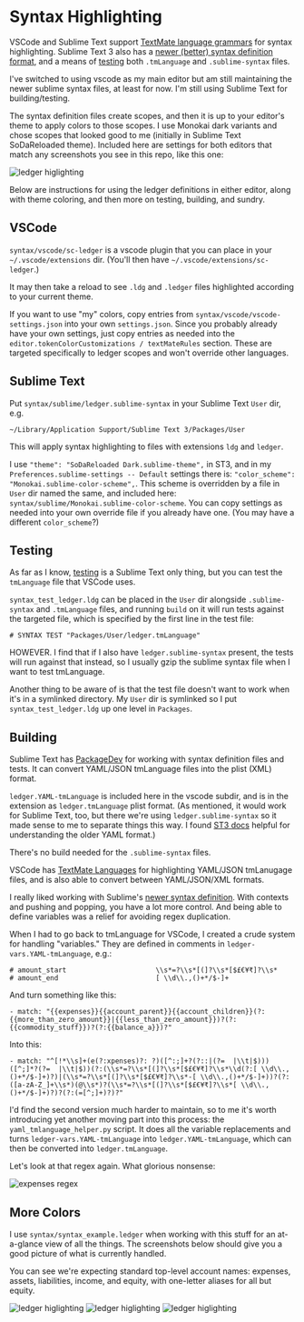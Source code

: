 # Syntax Highlighting

VSCode and Sublime Text support [TextMate language grammars][1] for
syntax highlighting. Sublime Text 3 also has a [newer (better) syntax
definition format][2], and a means of [testing][3] both `.tmLanguage`
and `.sublime-syntax` files.

I've switched to using vscode as my main editor but am still maintaining
the newer sublime syntax files, at least for now. I'm still using
Sublime Text for building/testing.

The syntax definition files create scopes, and then it is up to your
editor's theme to apply colors to those scopes. I use Monokai dark
variants and chose scopes that looked good to me (initially in Sublime
Text SoDaReloaded theme). Included here are settings for both editors
that match any screenshots you see in this repo, like this one:

![ledger higlighting](../docs/images/ledger-syntax-highlighting-0.png)

Below are instructions for using the ledger definitions in either
editor, along with theme coloring, and then more on testing, building,
and sundry.

## VSCode

`syntax/vscode/sc-ledger` is a vscode plugin that you can place in your
`~/.vscode/extensions` dir. (You'll then have
`~/.vscode/extensions/sc-ledger`.)

It may then take a reload to see `.ldg` and `.ledger` files highlighted
according to your current theme.

If you want to use "my" colors, copy entries from
`syntax/vscode/vscode-settings.json` into your own `settings.json`.
Since you probably already have your own settings, just copy entries as
needed into the `editor.tokenColorCustomizations / textMateRules`
section. These are targeted specifically to ledger scopes and won't
override other languages.

## Sublime Text

Put `syntax/sublime/ledger.sublime-syntax` in your Sublime Text `User`
dir, e.g.

    ~/Library/Application Support/Sublime Text 3/Packages/User

This will apply syntax highlighting to files with extensions `ldg` and
`ledger`.

I use `"theme": "SoDaReloaded Dark.sublime-theme",` in ST3, and in my
`Preferences.sublime-settings -- Default` settings there is:
`"color_scheme": "Monokai.sublime-color-scheme",`. This scheme is
overridden by a file in `User` dir named the same, and included here:
`syntax/sublime/Monokai.sublime-color-scheme`. You can copy settings as
needed into your own override file if you already have one. (You may
have a different `color_scheme`?)

## Testing

As far as I know, [testing][3] is a Sublime Text only thing, but you can
test the `tmLanguage` file that VSCode uses.

`syntax_test_ledger.ldg` can be placed in the `User` dir alongside
`.sublime-syntax` and `.tmLanguage` files, and running `build` on it
will run tests against the targeted file, which is specified by the
first line in the test file:

    # SYNTAX TEST "Packages/User/ledger.tmLanguage"

HOWEVER. I find that if I also have `ledger.sublime-syntax` present, the
tests will run against that instead, so I usually gzip the sublime
syntax file when I want to test tmLanguage.

Another thing to be aware of is that the test file doesn't want to work
when it's in a symlinked directory. My `User` dir is symlinked so I put
`syntax_test_ledger.ldg` up one level in `Packages`.

## Building

Sublime Text has [PackageDev][4] for working with syntax definition
files and tests. It can convert YAML/JSON tmLanguage files into the
plist (XML) format.

`ledger.YAML-tmLanguage` is included here in the vscode subdir, and is
in the extension as `ledger.tmLanguage` plist format. (As mentioned, it
would work for Sublime Text, too, but there we're using
`ledger.sublime-syntax` so it made sense to me to separate things this
way. I found [ST3 docs][4] helpful for understanding the older YAML
format.)

There's no build needed for the `.sublime-syntax` files.

VSCode has [TextMate Languages][6] for highlighting YAML/JSON tmLanugage
files, and is also able to convert between YAML/JSON/XML formats.

I really liked working with Sublime's [newer syntax definition][2]. With
contexts and pushing and popping, you have a lot more control. And being
able to define variables was a relief for avoiding regex duplication.

When I had to go back to tmLanguage for VSCode, I created a crude system
for handling "variables." They are defined in comments in
`ledger-vars.YAML-tmLanguage`, e.g.:

    # amount_start                      \\s*=?\\s*[(]?\\s*[$£€¥₹]?\\s*
    # amount_end                        [ \\d\\.,()+*/$-]+

And turn something like this:

    - match: "{{expenses}}{{account_parent}}{{account_children}}(?:{{more_than_zero_amount}}|{{less_than_zero_amount}})?(?:{{commodity_stuff}})?(?:{{balance_a}})?"

Into this:

    - match: "^[!*\\s]+(e(?:xpenses)?: ?)([^:;]+?(?::|(?=  |\\t|$)))([^;]*?(?=  |\\t|$))(?:(\\s*=?\\s*[(]?\\s*[$£€¥₹]?\\s*\\d(?:[ \\d\\.,()+*/$-]+)?)|(\\s*=?\\s*[(]?\\s*[$£€¥₹]?\\s*-[ \\d\\.,()+*/$-]+))?(?:([a-zA-Z_]+\\s*)(@\\s*)?(\\s*=?\\s*[(]?\\s*[$£€¥₹]?\\s*[ \\d\\.,()+*/$-]+)?)?(?:(=[^;]+)?)?"

I'd find the second version much harder to maintain, so to me it's worth
introducing yet another moving part into this process: the
`yaml_tmlanguage_helper.py` script. It does all the variable
replacements and turns `ledger-vars.YAML-tmLanguage` into
`ledger.YAML-tmLanguage`, which can then be converted into
`ledger.tmLanguage`.

Let's look at that regex again. What glorious nonsense:

![expenses regex](../docs/images/ledger-expenses-regex.png)

## More Colors

I use `syntax/syntax_example.ledger` when working with this stuff for an
at-a-glance view of all the things. The screenshots below should give
you a good picture of what is currently handled.

You can see we're expecting standard top-level account names: expenses,
assets, liabilities, income, and equity, with one-letter aliases for all
but equity.

![ledger higlighting](../docs/images/ledger-syntax-highlighting-1.png)
![ledger higlighting](../docs/images/ledger-syntax-highlighting-2.png)
![ledger higlighting](../docs/images/ledger-syntax-highlighting-3.png)

[1]: https://macromates.com/manual/en/language_grammars
[2]: https://www.sublimetext.com/docs/3/syntax.html
[3]: https://www.sublimetext.com/docs/3/syntax.html#testing
[4]: http://docs.sublimetext.info/en/latest/extensibility/syntaxdefs.html
[5]: https://github.com/SublimeText/PackageDev
[6]: https://github.com/Togusa09/vscode-tmlanguage
